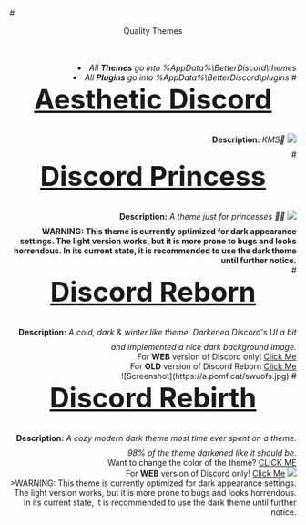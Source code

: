 #<DIV ALIGN=CENTER>Quality Themes</div><br><div align=right><br>
<li><i>All <b>Themes</b> go into %AppData%\BetterDiscord\themes</i>
<li><i>All <b>Plugins</b> go into %AppData%\BetterDiscord\plugins</i>
#<font size="25"><b><DIV ALIGN=CENTER><a href="https://github.com/Chaotiic/Discord-Themes/blob/master/Themes/Aesthetic%20Discord.theme.css">Aesthetic Discord</a></div></b></font>
<b>Description:</b><i> KMS🏻</i>
<img href="https://github.com/Chaotiic/Discord-Themes/blob/master/Themes/Aesthetic%20Discord.theme.css" src="https://a.pomf.cat/vvjkzd.png"></img><br>
#<font size="25"><b><DIV ALIGN=CENTER><a href="https://github.com/Chaotiic/Discord-Themes/blob/master/Themes/Discord%20Princess.theme.css">Discord Princess</a></div></b></font>
<b>Description:</b><i> A theme just for princesses 👸🏻</i>
<img href="https://github.com/Chaotiic/Discord-Themes/blob/master/Themes/Discord%20Princess.theme.css" src="https://a.pomf.cat/qtoppj.png"></img><br>
<b>WARNING: This theme is currently optimized for dark appearance settings. The light version works, but it is more prone to bugs and looks horrendous. In its current state, it is recommended to use the dark theme until further notice.</b><br>
#<font size="25"><b><DIV ALIGN=CENTER><a href="https://github.com/Chaotiic/Discord-Themes-and-Plugins/blob/master/Themes/Discord%20Reborn.theme.css">Discord Reborn</a></div></b></font>
<b>Description:</b><i> A cold, dark & winter like theme. Darkened Discord's UI a bit and implemented a nice dark background image.</i></b><br>
For <b>WEB</b> version of Discord only! <a href="https://userstyles.org/styles/125848/discord-reborn">Click Me</a><br>
For <b>OLD</b> version of Discord Reborn <a href="https://skidpaste.org/N5ClcJFh">Click Me</a><br>
![Screenshot](https://a.pomf.cat/swuofs.jpg)
#<font size="25"><b><DIV ALIGN=CENTER><a href="https://github.com/Chaotiic/Discord-Themes-and-Plugins/blob/master/Themes/Discord%20Rebirth.css">Discord Rebirth</a></div></b></font>
<b>Description:</b><i> A cozy modern dark theme most time ever spent on a theme. 98% of the theme darkened like it should be.</i> </b><br>Want to change the color of the theme? <a href="http://pastebin.com/jNQLS005">CLICK ME</a><br>
For <b>WEB</b> version of Discord only! <a href="https://userstyles.org/styles/125412/discord-rebirth">Click Me</a>
<img href="https://github.com/Chaotiic/Discord-Themes-and-Plugins/blob/master/Themes/Dark%20Mode%20Rebirth.css" src="https://i.imgur.com/lPdrdDe.png"></img><br>
>WARNING: This theme is currently optimized for dark appearance settings. The light version works, but it is more prone to bugs and looks horrendous. In its current state, it is recommended to use the dark theme until further notice.
